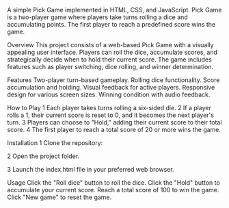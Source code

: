 A simple Pick Game implemented in HTML, CSS, and JavaScript. Pick Game is a two-player game where players take turns rolling a dice and accumulating points.
The first player to reach a predefined score wins the game. 

Overview
This project consists of a web-based Pick Game with a visually appealing user interface. Players can roll the dice, accumulate scores, and strategically decide when to hold their current score.
The game includes features such as player switching, dice rolling, and winner determination.

Features
Two-player turn-based gameplay.
Rolling dice functionality.
Score accumulation and holding.
Visual feedback for active players.
Responsive design for various screen sizes.
Winning condition with audio feedback.


How to Play
1 Each player takes turns rolling a six-sided die.
2 If a player rolls a 1, their current score is reset to 0, and it becomes the next player's turn.
3 Players can choose to "Hold," adding their current score to their total score.
4 The first player to reach a total score of 20 or more wins the game.

Installation
1 Clone the repository:

2 Open the project folder.

3 Launch the index.html file in your preferred web browser.

Usage
Click the "Roll dice" button to roll the dice.
Click the "Hold" button to accumulate your current score.
Reach a total score of 100 to win the game.
Click "New game" to reset the game.
